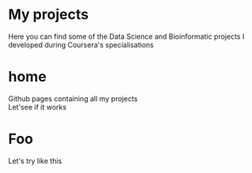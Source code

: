 # My projects
Here you can find some of the Data Science and Bioinformatic projects I developed during Coursera's specialisations

# home

Github pages containing all my projects   
Let'see if it works

# Foo

Let's try like this
